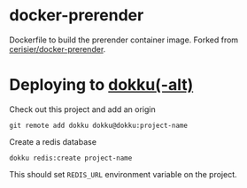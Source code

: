 docker-prerender
================

Dockerfile to build the prerender container image.
Forked from [cerisier/docker-prerender](https://github.com/cerisier/docker-prerender).


Deploying to [dokku(-alt)](https://github.com/dokku-alt/dokku-alt)
==================

Check out this project and add an origin

`git remote add dokku dokku@dokku:project-name`

Create a redis database

`dokku redis:create project-name`

This should set `REDIS_URL` environment variable on the project.
